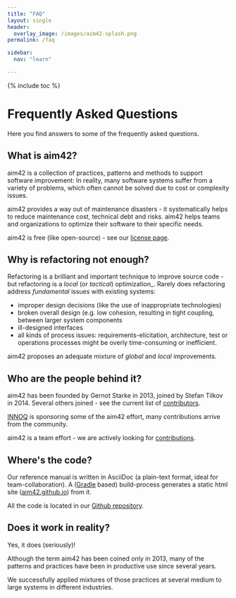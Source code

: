 ```yaml
---
title: "FAQ"
layout: single
header:
  overlay_image: /images/aim42-splash.png
permalink: /faq

sidebar:
  nav: "learn"

---
```


{% include toc %}

# Frequently Asked Questions

Here you find answers to some of the frequently asked questions.


## What is aim42?
aim42 is a collection of practices, patterns and methods to support software improvement: In reality, many software systems suffer from a variety of problems, which often cannot be solved due to cost or complexity issues.

aim42 provides a way out of maintenance disasters - it systematically helps to reduce maintenance cost, technical debt and risks. aim42 helps teams and organizations to optimize their software to their specific needs.

aim42 is free (like open-source) - see our [license page](/license).

## Why is refactoring not enough?
Refactoring is a brilliant and important technique to improve source code -
but refactoring is a _local_ (or _tactical_) optimization_. Rarely does refactoring
address _fundamental_ issues with existing systems:

* improper design decisions (like the use of inappropriate technologies)
* broken overall design (e.g. low cohesion, resulting in tight coupling, between larger system components
* ill-designed interfaces
* all kinds of process issues: requirements-elicitation, architecture, test or operations
processes might be overly time-consuming or inefficient.

aim42 proposes an adequate mixture of _global_ and _local_ improvements.  


## Who are the people behind it?
aim42 has been founded by Gernot Starke in 2013, joined by Stefan Tilkov in 2014.
Several others joined - see the current list of [contributors](https://github.com/aim42/aim42/graphs/contributors).

[INNOQ](https://innoq.com) is sponsoring some of the aim42 effort, many contributions
arrive from the community.

aim42 is a team effort - we are actively looking for [contributions](/contribute).

## Where's the code?
Our reference manual is written in AsciiDoc (a plain-text format, ideal for team-collaboration). A ([Gradle](https://gradle.org)
based) build-process generates a static html site ([aim42.github.io](/https://aim42.github.io)) from it.

All the code is located in our [Github repository](https://github.com/aim42/aim42).

## Does it work in reality?
Yes, it does (seriously)!

Although the term aim42 has been coined only in 2013, many of the patterns and practices have been in productive use since several years.

We successfully applied mixtures of those practices at several medium to large systems in different industries.
